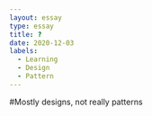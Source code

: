 ```yaml
---
layout: essay
type: essay
title: ?
date: 2020-12-03
labels:
  - Learning
  - Design
  - Pattern
---
```


#Mostly designs, not really patterns
